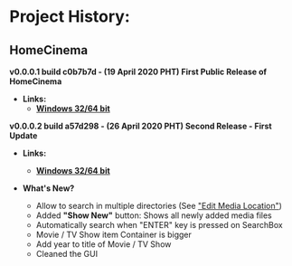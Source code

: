 # Project History:

## HomeCinema

****v0.0.0.1 build c0b7b7d** - (19 April 2020 PHT) First Public Release of HomeCinema**

- **Links:**
  -  **[Windows 32/64 bit](https://github.com/JerloPH/HomeCinema/releases/download/v0.0.0.1/HomeCinema-Windows_v0.0.0.1.zip)**
	
****v0.0.0.2 build a57d298** - (26 April 2020 PHT) Second Release - First Update**

- **Links:**
  -  **[Windows 32/64 bit](https://github.com/JerloPH/HomeCinema/releases/download/v0.0.0.2/HomeCinema-Windows_v0.0.0.2.zip)**
	
- **What's New?**
  - Allow to search in multiple directories (See ["Edit Media Location"](https://github.com/JerloPH/HomeCinema#edit-medialocation))
  - Added **"Show New"** button: Shows all newly added media files
  - Automatically search when "ENTER" key is pressed on SearchBox
  - Movie / TV Show item Container is bigger
  - Add year to title of Movie / TV Show
  - Cleaned the GUI

